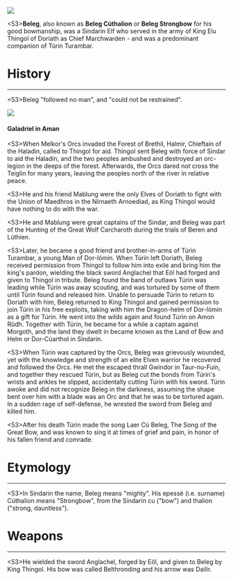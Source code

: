![](characters/galadriel/7.jpg)

<53>**Beleg**, also known as **Beleg Cúthalion** or **Beleg Strongbow** for his good bowmanship, was a Sindarin Elf who served in the army of King Elu Thingol of Doriath as Chief Marchwarden - and was a predominant companion of Túrin Turambar.

# History
---

<53>Beleg "followed no man", and "could not be restrained".

![](characters/galadriel/2.jpg)

#### Galadriel in Aman

<53>When Melkor's Orcs invaded the Forest of Brethil, Halmir, Chieftain of the Haladin, called to Thingol for aid. Thingol sent Beleg with force of Sindar to aid the Haladin, and the two peoples ambushed and destroyed an orc-legion in the deeps of the forest. Afterwards, the Orcs dared not cross the Teiglin for many years, leaving the peoples north of the river in relative peace.

<53>He and his friend Mablung were the only Elves of Doriath to fight with the Union of Maedhros in the Nírnaeth Arnoediad, as King Thingol would have nothing to do with the war.

<53>He and Mablung were great captains of the Sindar, and Beleg was part of the Hunting of the Great Wolf Carcharoth during the trials of Beren and Lúthien.

<53>Later, he became a good friend and brother-in-arms of Túrin Turambar, a young Man of Dor-lómin. When Túrin left Doriath, Beleg received permission from Thingol to follow him into exile and bring him the king's pardon, wielding the black sword Anglachel that Eöl had forged and given to Thingol in tribute. Beleg found the band of outlaws Túrin was leading while Túrin was away scouting, and was tortured by some of them until Túrin found and released him. Unable to persuade Túrin to return to Doriath with him, Beleg returned to King Thingol and gained permission to join Túrin in his free exploits, taking with him the Dragon-helm of Dor-lómin as a gift for Túrin. He went into the wilds again and found Túrin on Amon Rûdh. Together with Túrin, he became for a while a captain against Morgoth, and the land they dwelt in became known as the Land of Bow and Helm or Dor-Cúarthol in Sindarin.

<53>When Túrin was captured by the Orcs, Beleg was grievously wounded, yet with the knowledge and strength of an elite Elven warrior he recovered and followed the Orcs. He met the escaped thrall Gwindor in Taur-nu-Fuin, and together they rescued Túrin, but as Beleg cut the bonds from Túrin's wrists and ankles he slipped, accidentally cutting Túrin with his sword. Túrin awoke and did not recognize Beleg in the darkness, assuming the shape bent over him with a blade was an Orc and that he was to be tortured again. In a sudden rage of self-defense, he wrested the sword from Beleg and killed him.

<53>After his death Túrin made the song Laer Cú Beleg, The Song of the Great Bow, and was known to sing it at times of grief and pain, in honor of his fallen friend and comrade.

# Etymology

---

<53>In Sindarin the name, Beleg means "mighty". His epessë (i.e. surname) Cúthalion means "Strongbow", from the Sindarin cu ("bow") and thalion ("strong, dauntless").

# Weapons

---

<53>He wielded the sword Anglachel, forged by Eöl, and given to Beleg by King Thingol. His bow was called Belthronding and his arrow was Dailir.
